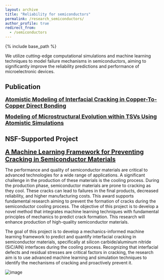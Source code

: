 ```yaml
---
layout: archive
title: "Reliability for semiconductors"
permalink: /research_semiconductors/
author_profile: true
redirect_from:
  - /semiconductors
---
```


{% include base_path %}



We utilize cutting-edge computational simulations and machine learning techniques to model failure mechanisms in semiconductors, aiming to significantly improve the reliability predictions and performance of microelectronic devices.

Publication
------
<a href="/publication/2025-5-Crack-Cu-Cu-Bond" style="font-size: 18px; font-weight: bold;">Atomistic Modeling of Interfacial Cracking in Copper-To-Copper Direct Bonding</a>

<a href="/publication/2025-6-TSV-modeling" style="font-size: 18px; font-weight: bold;">Modeling of Microstructural Evolution within TSVs Using Atomistic Simulations</a>

NSF-Supported Project
------
<a href="https://www.nsf.gov/awardsearch/showAward?AWD_ID=2436919" style="font-size: 20px; font-weight: bold;">A Machine Learning Framework for Preventing Cracking in Semiconductor Materials</a>

The performance and quality of semiconductor materials are critical to advanced technologies for a wide range of applications. A significant challenge in the production of these materials is the cooling process. During the production phase, semiconductor materials are prone to cracking as they cool. These cracks can lead to failures in the final products, decreased reliability, and higher manufacturing costs. This award supports fundamental research aiming to prevent the formation of cracks during the semiconductor cooling process. The objective of this project is to develop a novel method that integrates machine learning techniques with fundamental principles of mechanics to predict crack formation. This research will enhance production of high-quality semiconductor materials. 

The goal of this project is to develop a mechanics-informed machine learning framework to predict and quantify interfacial cracking in semiconductor materials, specifically at silicon carbide/aluminum nitride (SiC/AlN) interfaces during the cooling process. Recognizing that interfacial defects and residual stresses are critical factors in cracking, the research aim is to use advanced machine learning and simulation techniques to identify the mechanisms of cracking and proactively prevent it. 

![image](https://github.com/user-attachments/assets/efd5cdf9-34be-4958-bd7c-8871e0515d71)

